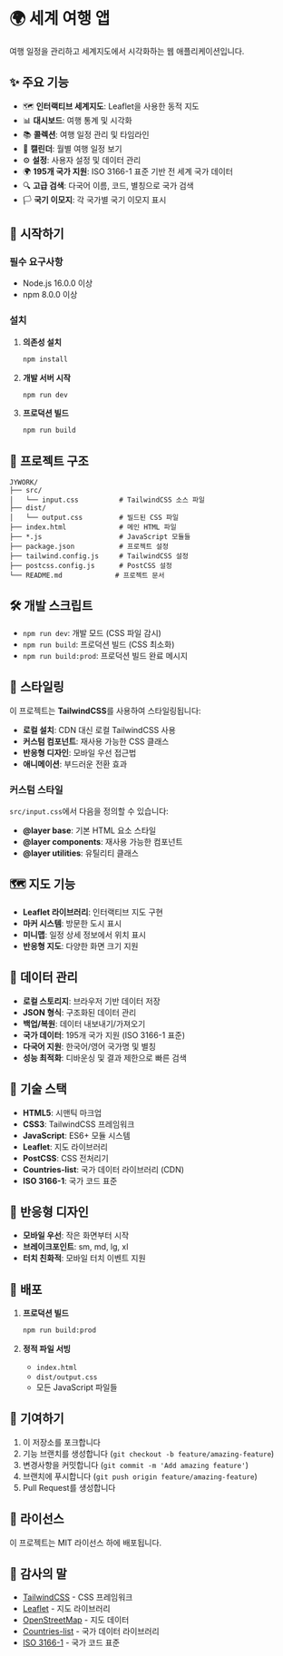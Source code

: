# 🌍 세계 여행 앱

여행 일정을 관리하고 세계지도에서 시각화하는 웹 애플리케이션입니다.

## ✨ 주요 기능

- 🗺️ **인터랙티브 세계지도**: Leaflet을 사용한 동적 지도
- 📊 **대시보드**: 여행 통계 및 시각화
- 📚 **콜렉션**: 여행 일정 관리 및 타임라인
- 📅 **캘린더**: 월별 여행 일정 보기
- ⚙️ **설정**: 사용자 설정 및 데이터 관리
- 🌍 **195개 국가 지원**: ISO 3166-1 표준 기반 전 세계 국가 데이터
- 🔍 **고급 검색**: 다국어 이름, 코드, 별칭으로 국가 검색
- 🏳️ **국기 이모지**: 각 국가별 국기 이모지 표시

## 🚀 시작하기

### 필수 요구사항

- Node.js 16.0.0 이상
- npm 8.0.0 이상

### 설치

1. **의존성 설치**
   ```bash
   npm install
   ```

2. **개발 서버 시작**
   ```bash
   npm run dev
   ```

3. **프로덕션 빌드**
   ```bash
   npm run build
   ```

## 📁 프로젝트 구조

```
JYWORK/
├── src/
│   └── input.css          # TailwindCSS 소스 파일
├── dist/
│   └── output.css         # 빌드된 CSS 파일
├── index.html             # 메인 HTML 파일
├── *.js                   # JavaScript 모듈들
├── package.json           # 프로젝트 설정
├── tailwind.config.js     # TailwindCSS 설정
├── postcss.config.js      # PostCSS 설정
└── README.md             # 프로젝트 문서
```

## 🛠️ 개발 스크립트

- `npm run dev`: 개발 모드 (CSS 파일 감시)
- `npm run build`: 프로덕션 빌드 (CSS 최소화)
- `npm run build:prod`: 프로덕션 빌드 완료 메시지

## 🎨 스타일링

이 프로젝트는 **TailwindCSS**를 사용하여 스타일링됩니다:

- **로컬 설치**: CDN 대신 로컬 TailwindCSS 사용
- **커스텀 컴포넌트**: 재사용 가능한 CSS 클래스
- **반응형 디자인**: 모바일 우선 접근법
- **애니메이션**: 부드러운 전환 효과

### 커스텀 스타일

`src/input.css`에서 다음을 정의할 수 있습니다:

- **@layer base**: 기본 HTML 요소 스타일
- **@layer components**: 재사용 가능한 컴포넌트
- **@layer utilities**: 유틸리티 클래스

## 🗺️ 지도 기능

- **Leaflet 라이브러리**: 인터랙티브 지도 구현
- **마커 시스템**: 방문한 도시 표시
- **미니맵**: 일정 상세 정보에서 위치 표시
- **반응형 지도**: 다양한 화면 크기 지원

## 💾 데이터 관리

- **로컬 스토리지**: 브라우저 기반 데이터 저장
- **JSON 형식**: 구조화된 데이터 관리
- **백업/복원**: 데이터 내보내기/가져오기
- **국가 데이터**: 195개 국가 지원 (ISO 3166-1 표준)
- **다국어 지원**: 한국어/영어 국가명 및 별칭
- **성능 최적화**: 디바운싱 및 결과 제한으로 빠른 검색

## 🔧 기술 스택

- **HTML5**: 시맨틱 마크업
- **CSS3**: TailwindCSS 프레임워크
- **JavaScript**: ES6+ 모듈 시스템
- **Leaflet**: 지도 라이브러리
- **PostCSS**: CSS 전처리기
- **Countries-list**: 국가 데이터 라이브러리 (CDN)
- **ISO 3166-1**: 국가 코드 표준

## 📱 반응형 디자인

- **모바일 우선**: 작은 화면부터 시작
- **브레이크포인트**: sm, md, lg, xl
- **터치 친화적**: 모바일 터치 이벤트 지원

## 🚀 배포

1. **프로덕션 빌드**
   ```bash
   npm run build:prod
   ```

2. **정적 파일 서빙**
   - `index.html`
   - `dist/output.css`
   - 모든 JavaScript 파일들

## 🤝 기여하기

1. 이 저장소를 포크합니다
2. 기능 브랜치를 생성합니다 (`git checkout -b feature/amazing-feature`)
3. 변경사항을 커밋합니다 (`git commit -m 'Add amazing feature'`)
4. 브랜치에 푸시합니다 (`git push origin feature/amazing-feature`)
5. Pull Request를 생성합니다

## 📄 라이선스

이 프로젝트는 MIT 라이선스 하에 배포됩니다.

## 🙏 감사의 말

- [TailwindCSS](https://tailwindcss.com/) - CSS 프레임워크
- [Leaflet](https://leafletjs.com/) - 지도 라이브러리
- [OpenStreetMap](https://www.openstreetmap.org/) - 지도 데이터
- [Countries-list](https://github.com/annexare/Countries) - 국가 데이터 라이브러리
- [ISO 3166-1](https://www.iso.org/iso-3166-country-codes.html) - 국가 코드 표준 